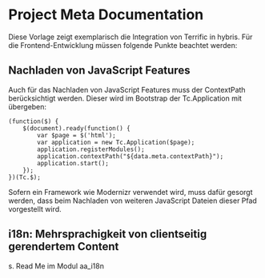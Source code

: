 # Project Meta Documentation

Diese Vorlage zeigt exemplarisch die Integration von Terrific in hybris.
Für die Frontend-Entwicklung müssen folgende Punkte beachtet werden:

## Nachladen von JavaScript Features

Auch für das Nachladen von JavaScript Features muss der ContextPath
berücksichtigt werden. Dieser wird im Bootstrap der Tc.Application mit
übergeben:

	(function($) {
   		$(document).ready(function() {
       		var $page = $('html');
       		var application = new Tc.Application($page);
       		application.registerModules();
       		application.contextPath("${data.meta.contextPath}");
       		application.start();
   		});
	})(Tc.$);

Sofern ein Framework wie Modernizr verwendet wird, muss dafür gesorgt werden,
dass beim Nachladen von weiteren JavaScript Dateien dieser Pfad vorgestellt
wird.

## i18n: Mehrsprachigkeit von clientseitig gerendertem Content

s. Read Me im Modul aa_i18n